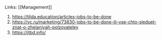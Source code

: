 Links: [[Management]]

1. https://tilda.education/articles-jobs-to-be-done
2. https://vc.ru/marketing/73830-jobs-to-be-done-ili-vse-chto-sleduet-znat-o-zhelaniyah-polzovateley
3. https://jtbd.info/
